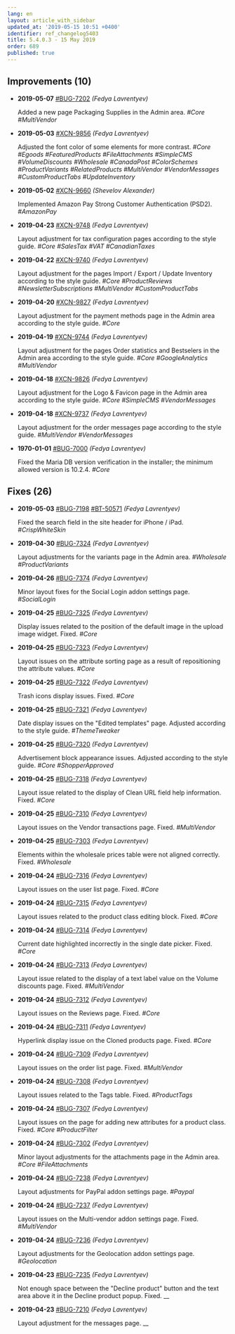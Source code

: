 ```yaml
---
lang: en
layout: article_with_sidebar
updated_at: '2019-05-15 10:51 +0400'
identifier: ref_changelog5403
title: 5.4.0.3 - 15 May 2019
order: 689
published: true
---
```

## Improvements (10)
* **2019-05-07** [#BUG-7202](https://xcn.myjetbrains.com/youtrack/issue/BUG-7202) _(Fedya Lavrentyev)_

  Added a new page Packaging Supplies in the Admin area. _#Core #MultiVendor_

* **2019-05-03** [#XCN-9856](https://xcn.myjetbrains.com/youtrack/issue/XCN-9856) _(Fedya Lavrentyev)_

  Adjusted the font color of some elements for more contrast. _#Core #Egoods #FeaturedProducts #FileAttachments #SimpleCMS #VolumeDiscounts #Wholesale #CanadaPost #ColorSchemes #ProductVariants #RelatedProducts #MultiVendor #VendorMessages #CustomProductTabs #UpdateInventory_

* **2019-05-02** [#XCN-9660](https://xcn.myjetbrains.com/youtrack/issue/XCN-9660) _(Shevelov Alexander)_

  Implemented Amazon Pay Strong Customer Authentication (PSD2). _#AmazonPay_

* **2019-04-23** [#XCN-9748](https://xcn.myjetbrains.com/youtrack/issue/XCN-9748) _(Fedya Lavrentyev)_

  Layout adjustment for tax configuration pages according to the style guide. _#Core #SalesTax #VAT #CanadianTaxes_

* **2019-04-22** [#XCN-9740](https://xcn.myjetbrains.com/youtrack/issue/XCN-9740) _(Fedya Lavrentyev)_

  Layout adjustment for the pages Import / Export / Update Inventory according to the style guide. _#Core #ProductReviews #NewsletterSubscriptions #MultiVendor #CustomProductTabs_

* **2019-04-20** [#XCN-9827](https://xcn.myjetbrains.com/youtrack/issue/XCN-9827) _(Fedya Lavrentyev)_

  Layout adjustment for the payment methods page in the Admin area according to the style guide. _#Core_

* **2019-04-19** [#XCN-9744](https://xcn.myjetbrains.com/youtrack/issue/XCN-9744) _(Fedya Lavrentyev)_

  Layout adjustment for the pages Order statistics and Bestselers in the Admin area  according to the style guide. _#Core #GoogleAnalytics #MultiVendor_

* **2019-04-18** [#XCN-9826](https://xcn.myjetbrains.com/youtrack/issue/XCN-9826) _(Fedya Lavrentyev)_

  Layout adjustment for the Logo & Favicon page in the Admin area according to the style guide. _#Core #SimpleCMS #VendorMessages_

* **2019-04-18** [#XCN-9737](https://xcn.myjetbrains.com/youtrack/issue/XCN-9737) _(Fedya Lavrentyev)_

  Layout adjustment for the order messages page according to the style guide. _#MultiVendor #VendorMessages_

* **1970-01-01** [#BUG-7000](https://xcn.myjetbrains.com/youtrack/issue/BUG-7000) _(Fedya Lavrentyev)_

  Fixed the Maria DB version verification in the installer; the minimum allowed version is 10.2.4. _#Core_


## Fixes (26)
* **2019-05-03** [#BUG-7198](https://xcn.myjetbrains.com/youtrack/issue/BUG-7198) [#BT-50571](https://bt.x-cart.com/view.php?id=50571) _(Fedya Lavrentyev)_

  Fixed the search field in the site header for iPhone / iPad. _#CrispWhiteSkin_

* **2019-04-30** [#BUG-7324](https://xcn.myjetbrains.com/youtrack/issue/BUG-7324) _(Fedya Lavrentyev)_

  Layout adjustments for the variants page in the Admin area. _#Wholesale #ProductVariants_

* **2019-04-26** [#BUG-7374](https://xcn.myjetbrains.com/youtrack/issue/BUG-7374) _(Fedya Lavrentyev)_

  Minor layout fixes for the Social Login addon settings page. _#SocialLogin_

* **2019-04-25** [#BUG-7325](https://xcn.myjetbrains.com/youtrack/issue/BUG-7325) _(Fedya Lavrentyev)_

  Display issues related to the position of the default image in the upload image widget. Fixed. _#Core_

* **2019-04-25** [#BUG-7323](https://xcn.myjetbrains.com/youtrack/issue/BUG-7323) _(Fedya Lavrentyev)_

  Layout issues on the attribute sorting page as a result of repositioning the attribute values. _#Core_

* **2019-04-25** [#BUG-7322](https://xcn.myjetbrains.com/youtrack/issue/BUG-7322) _(Fedya Lavrentyev)_

  Trash icons display issues. Fixed. _#Core_

* **2019-04-25** [#BUG-7321](https://xcn.myjetbrains.com/youtrack/issue/BUG-7321) _(Fedya Lavrentyev)_

  Date display issues on the "Edited templates" page. Adjusted according to the style guide. _#ThemeTweaker_

* **2019-04-25** [#BUG-7320](https://xcn.myjetbrains.com/youtrack/issue/BUG-7320) _(Fedya Lavrentyev)_

  Advertisement block appearance issues. Adjusted according to the style guide. _#Core #ShopperApproved_

* **2019-04-25** [#BUG-7318](https://xcn.myjetbrains.com/youtrack/issue/BUG-7318) _(Fedya Lavrentyev)_

  Layout issue related to the display of Clean URL field help information. Fixed. _#Core_

* **2019-04-25** [#BUG-7310](https://xcn.myjetbrains.com/youtrack/issue/BUG-7310) _(Fedya Lavrentyev)_

  Layout issues on the Vendor transactions page. Fixed. _#MultiVendor_

* **2019-04-25** [#BUG-7303](https://xcn.myjetbrains.com/youtrack/issue/BUG-7303) _(Fedya Lavrentyev)_

  Elements within the wholesale prices table were not aligned correctly. Fixed. _#Wholesale_

* **2019-04-24** [#BUG-7316](https://xcn.myjetbrains.com/youtrack/issue/BUG-7316) _(Fedya Lavrentyev)_

  Layout issues on the user list page. Fixed. _#Core_

* **2019-04-24** [#BUG-7315](https://xcn.myjetbrains.com/youtrack/issue/BUG-7315) _(Fedya Lavrentyev)_

  Layout issues related to the product class editing block. Fixed. _#Core_

* **2019-04-24** [#BUG-7314](https://xcn.myjetbrains.com/youtrack/issue/BUG-7314) _(Fedya Lavrentyev)_

  Current date highlighted incorrectly in the single date picker. Fixed. _#Core_

* **2019-04-24** [#BUG-7313](https://xcn.myjetbrains.com/youtrack/issue/BUG-7313) _(Fedya Lavrentyev)_

  Layout issue related to the display of a text label value on the Volume discounts page. Fixed. _#MultiVendor_

* **2019-04-24** [#BUG-7312](https://xcn.myjetbrains.com/youtrack/issue/BUG-7312) _(Fedya Lavrentyev)_

  Layout issues on the Reviews page. Fixed. _#Core_

* **2019-04-24** [#BUG-7311](https://xcn.myjetbrains.com/youtrack/issue/BUG-7311) _(Fedya Lavrentyev)_

  Hyperlink display issue on the Cloned products page. Fixed. _#Core_

* **2019-04-24** [#BUG-7309](https://xcn.myjetbrains.com/youtrack/issue/BUG-7309) _(Fedya Lavrentyev)_

  Layout issues on the order list page. Fixed. _#MultiVendor_

* **2019-04-24** [#BUG-7308](https://xcn.myjetbrains.com/youtrack/issue/BUG-7308) _(Fedya Lavrentyev)_

  Layout issues related to the Tags table. Fixed. _#ProductTags_

* **2019-04-24** [#BUG-7307](https://xcn.myjetbrains.com/youtrack/issue/BUG-7307) _(Fedya Lavrentyev)_

  Layout issues on the page for adding new attributes for a product class. Fixed. _#Core #ProductFilter_

* **2019-04-24** [#BUG-7302](https://xcn.myjetbrains.com/youtrack/issue/BUG-7302) _(Fedya Lavrentyev)_

  Minor layout adjustments for the attachments page in the Admin area. _#Core #FileAttachments_

* **2019-04-24** [#BUG-7238](https://xcn.myjetbrains.com/youtrack/issue/BUG-7238) _(Fedya Lavrentyev)_

  Layout adjustments for PayPal addon settings page. _#Paypal_

* **2019-04-24** [#BUG-7237](https://xcn.myjetbrains.com/youtrack/issue/BUG-7237) _(Fedya Lavrentyev)_

  Layout issues on the Multi-vendor addon settings page. Fixed. _#MultiVendor_

* **2019-04-24** [#BUG-7236](https://xcn.myjetbrains.com/youtrack/issue/BUG-7236) _(Fedya Lavrentyev)_

  Layout adjustments for the Geolocation addon settings page. _#Geolocation_

* **2019-04-23** [#BUG-7235](https://xcn.myjetbrains.com/youtrack/issue/BUG-7235) _(Fedya Lavrentyev)_

  Not enough space between the "Decline product" button and the text area above it in the Decline product popup. Fixed. __

* **2019-04-23** [#BUG-7210](https://xcn.myjetbrains.com/youtrack/issue/BUG-7210) _(Fedya Lavrentyev)_

  Layout adjustment for the messages page. __
